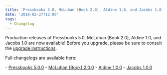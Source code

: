 ```yaml
---
title: 'Pressbooks 5.0, McLuhan (Book 2.0), Aldine 1.0, and Jacobs 1.0'
date: '2018-02-27T12:00'
tags:
  - Changelog
---
```


Production releases of Pressbooks 5.0, McLuhan (Book 2.0), Aldine 1.0, and Jacobs 1.0 are
now available! Before you upgrade, please be sure to consult the
[upgrade instructions](https://docs.pressbooks.org/upgrading/#upgrading-to-pressbooks-5-x).

Full changelogs are available here:

\- [Pressbooks 5.0.0](https://docs.pressbooks.org/changelog/pressbooks/#5-0-0) -
[McLuhan (Book) 2.0.0](https://docs.pressbooks.org/changelog/pressbooks-book/#2-0-0) -
[Aldine 1.0.0](https://docs.pressbooks.org/changelog/pressbooks-aldine/#1-0-0) -
[Jacobs 1.0.0](https://docs.pressbooks.org/changelog/pressbooks-jacobs/#1-0-0)

